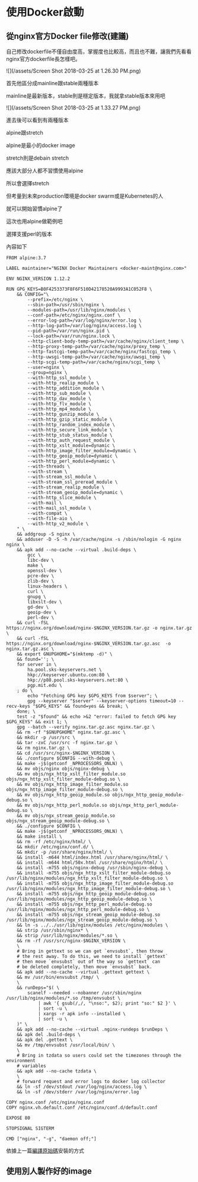 # 使用Docker啟動

## 從nginx官方Docker file修改\(建議\)

自己修改dockerfile不僅自由度高，掌握度也比較高，而且也不難，讓我們先看看nginx官方dockerfile長怎樣吧。

![](/assets/Screen Shot 2018-03-25 at 1.26.30 PM.png)

首先他區分成mainline跟stable兩種版本

mainline是最新版本，stable則是穩定版本，我就拿stable版本來用吧

![](/assets/Screen Shot 2018-03-25 at 1.33.27 PM.png)

進去後可以看到有兩種版本

alpine跟stretch

alpine是最小的docker image

stretch則是debain stretch

應該大部分人都不習慣使用alpine

所以會選擇stretch

但考量到未來production環境是docker swarm或是Kubernetes的人

就可以開始習慣alpine了

這次也用alpine做範例吧

選擇支援perl的版本

內容如下

    FROM alpine:3.7

    LABEL maintainer="NGINX Docker Maintainers <docker-maint@nginx.com>"

    ENV NGINX_VERSION 1.12.2

    RUN GPG_KEYS=B0F4253373F8F6F510D42178520A9993A1C052F8 \
        && CONFIG="\
            --prefix=/etc/nginx \
            --sbin-path=/usr/sbin/nginx \
            --modules-path=/usr/lib/nginx/modules \
            --conf-path=/etc/nginx/nginx.conf \
            --error-log-path=/var/log/nginx/error.log \
            --http-log-path=/var/log/nginx/access.log \
            --pid-path=/var/run/nginx.pid \
            --lock-path=/var/run/nginx.lock \
            --http-client-body-temp-path=/var/cache/nginx/client_temp \
            --http-proxy-temp-path=/var/cache/nginx/proxy_temp \
            --http-fastcgi-temp-path=/var/cache/nginx/fastcgi_temp \
            --http-uwsgi-temp-path=/var/cache/nginx/uwsgi_temp \
            --http-scgi-temp-path=/var/cache/nginx/scgi_temp \
            --user=nginx \
            --group=nginx \
            --with-http_ssl_module \
            --with-http_realip_module \
            --with-http_addition_module \
            --with-http_sub_module \
            --with-http_dav_module \
            --with-http_flv_module \
            --with-http_mp4_module \
            --with-http_gunzip_module \
            --with-http_gzip_static_module \
            --with-http_random_index_module \
            --with-http_secure_link_module \
            --with-http_stub_status_module \
            --with-http_auth_request_module \
            --with-http_xslt_module=dynamic \
            --with-http_image_filter_module=dynamic \
            --with-http_geoip_module=dynamic \
            --with-http_perl_module=dynamic \
            --with-threads \
            --with-stream \
            --with-stream_ssl_module \
            --with-stream_ssl_preread_module \
            --with-stream_realip_module \
            --with-stream_geoip_module=dynamic \
            --with-http_slice_module \
            --with-mail \
            --with-mail_ssl_module \
            --with-compat \
            --with-file-aio \
            --with-http_v2_module \
        " \
        && addgroup -S nginx \
        && adduser -D -S -h /var/cache/nginx -s /sbin/nologin -G nginx nginx \
        && apk add --no-cache --virtual .build-deps \
            gcc \
            libc-dev \
            make \
            openssl-dev \
            pcre-dev \
            zlib-dev \
            linux-headers \
            curl \
            gnupg \
            libxslt-dev \
            gd-dev \
            geoip-dev \
            perl-dev \
        && curl -fSL https://nginx.org/download/nginx-$NGINX_VERSION.tar.gz -o nginx.tar.gz \
        && curl -fSL https://nginx.org/download/nginx-$NGINX_VERSION.tar.gz.asc  -o nginx.tar.gz.asc \
        && export GNUPGHOME="$(mktemp -d)" \
        && found=''; \
        for server in \
            ha.pool.sks-keyservers.net \
            hkp://keyserver.ubuntu.com:80 \
            hkp://p80.pool.sks-keyservers.net:80 \
            pgp.mit.edu \
        ; do \
            echo "Fetching GPG key $GPG_KEYS from $server"; \
            gpg --keyserver "$server" --keyserver-options timeout=10 --recv-keys "$GPG_KEYS" && found=yes && break; \
        done; \
        test -z "$found" && echo >&2 "error: failed to fetch GPG key $GPG_KEYS" && exit 1; \
        gpg --batch --verify nginx.tar.gz.asc nginx.tar.gz \
        && rm -rf "$GNUPGHOME" nginx.tar.gz.asc \
        && mkdir -p /usr/src \
        && tar -zxC /usr/src -f nginx.tar.gz \
        && rm nginx.tar.gz \
        && cd /usr/src/nginx-$NGINX_VERSION \
        && ./configure $CONFIG --with-debug \
        && make -j$(getconf _NPROCESSORS_ONLN) \
        && mv objs/nginx objs/nginx-debug \
        && mv objs/ngx_http_xslt_filter_module.so objs/ngx_http_xslt_filter_module-debug.so \
        && mv objs/ngx_http_image_filter_module.so objs/ngx_http_image_filter_module-debug.so \
        && mv objs/ngx_http_geoip_module.so objs/ngx_http_geoip_module-debug.so \
        && mv objs/ngx_http_perl_module.so objs/ngx_http_perl_module-debug.so \
        && mv objs/ngx_stream_geoip_module.so objs/ngx_stream_geoip_module-debug.so \
        && ./configure $CONFIG \
        && make -j$(getconf _NPROCESSORS_ONLN) \
        && make install \
        && rm -rf /etc/nginx/html/ \
        && mkdir /etc/nginx/conf.d/ \
        && mkdir -p /usr/share/nginx/html/ \
        && install -m644 html/index.html /usr/share/nginx/html/ \
        && install -m644 html/50x.html /usr/share/nginx/html/ \
        && install -m755 objs/nginx-debug /usr/sbin/nginx-debug \
        && install -m755 objs/ngx_http_xslt_filter_module-debug.so /usr/lib/nginx/modules/ngx_http_xslt_filter_module-debug.so \
        && install -m755 objs/ngx_http_image_filter_module-debug.so /usr/lib/nginx/modules/ngx_http_image_filter_module-debug.so \
        && install -m755 objs/ngx_http_geoip_module-debug.so /usr/lib/nginx/modules/ngx_http_geoip_module-debug.so \
        && install -m755 objs/ngx_http_perl_module-debug.so /usr/lib/nginx/modules/ngx_http_perl_module-debug.so \
        && install -m755 objs/ngx_stream_geoip_module-debug.so /usr/lib/nginx/modules/ngx_stream_geoip_module-debug.so \
        && ln -s ../../usr/lib/nginx/modules /etc/nginx/modules \
        && strip /usr/sbin/nginx* \
        && strip /usr/lib/nginx/modules/*.so \
        && rm -rf /usr/src/nginx-$NGINX_VERSION \
        \
        # Bring in gettext so we can get `envsubst`, then throw
        # the rest away. To do this, we need to install `gettext`
        # then move `envsubst` out of the way so `gettext` can
        # be deleted completely, then move `envsubst` back.
        && apk add --no-cache --virtual .gettext gettext \
        && mv /usr/bin/envsubst /tmp/ \
        \
        && runDeps="$( \
            scanelf --needed --nobanner /usr/sbin/nginx /usr/lib/nginx/modules/*.so /tmp/envsubst \
                | awk '{ gsub(/,/, "\nso:", $2); print "so:" $2 }' \
                | sort -u \
                | xargs -r apk info --installed \
                | sort -u \
        )" \
        && apk add --no-cache --virtual .nginx-rundeps $runDeps \
        && apk del .build-deps \
        && apk del .gettext \
        && mv /tmp/envsubst /usr/local/bin/ \
        \
        # Bring in tzdata so users could set the timezones through the environment
        # variables
        && apk add --no-cache tzdata \
        \
        # forward request and error logs to docker log collector
        && ln -sf /dev/stdout /var/log/nginx/access.log \
        && ln -sf /dev/stderr /var/log/nginx/error.log

    COPY nginx.conf /etc/nginx/nginx.conf
    COPY nginx.vh.default.conf /etc/nginx/conf.d/default.conf

    EXPOSE 80

    STOPSIGNAL SIGTERM

    CMD ["nginx", "-g", "daemon off;"]

依據上一篇[編譯原始碼](/bian-yi-yuan-shi-ma.md)安裝的方式

## 使用別人製作好的image



